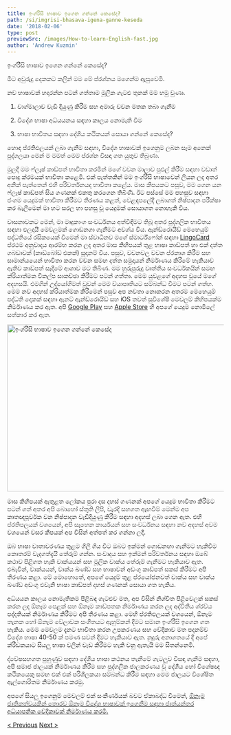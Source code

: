 ```yaml
---
title: ඉංග්රීසි භාෂාව ඉගෙන ගන්නේ කෙසේද?
path: /si/imgrisi-bhasava-igena-ganne-keseda
date: '2018-02-06'
type: post
previewSrc: /images/How-to-learn-English-fast.jpg
author: 'Andrew Kuzmin'
---
```


ඉංග්රීසි භාෂාව ඉගෙන ගන්නේ කෙසේද?

මීට අවුරුදු දෙකකට කලින් මම මේ ප්රශ්නය මගෙන්ම ඇසුවෙමි.

නව භාෂාවක් හදාරන්න පටන් ගත්තාම මූලික ගැටළු තුනක් මම හමු වුණා.

1. වාග්මාලාව වැඩි දියුණු කිරීම සහ අමාරු වචන මතක තබා ගැනීම

2. විදේශ භාෂා අධ්යයනය සඳහා කාලය නොමැති වීම

3. භාෂා භාවිතය සඳහා දේශීය කථිකයන් සොයා ගන්නේ කෙසේද?

හොඳ ප්රතිඵලයක් ලබා ගැනීම සඳහා, විදේශ භාෂාවක් ඉගෙනුම ලබන සෑම අනෙක් පුද්ගලයා මෙන් ම මමත් මෙම ප්රශ්න විසඳා ගත යුතුව තිබුණා.

මුලදී මම ෆ්ලෑෂ් කාඩ්පත් භාවිතා කරමින් මගේ වචන මාලාව පුළුල් කිරීම සඳහා වඩාත් පොදු ක්රමයක් භාවිතා කළෙමි. එක් පැත්තකින් මම ඉංග්රීසි භාෂාවෙන් ලියන ලද අතර අනික් පැත්තෙන් එහි පරිවර්තනයද භාවිතා කළේය. මාස කීපයකට පසුව, මම ගෙන යන ෆ්ලෑෂ් කාඩ්පත් සිය ගණනක් එකතු කරගෙන තිබිණි. ඊට පස්සේ මම පහසුව සඳහා ජංගම යෙදුමක් භාවිතා කිරීමට තීරණය කළත්, වෙළඳපලේදී ලබාගත් නිෂ්පාදන පරීක්ෂා කර බැලීමෙන් මා හට සරල හා පහසු වූ යෙදුමක් සොයාගත නොහැකි විය.

වාසනාවකට මෙන්, මා මෘදුකාංග සංවර්ධනය අත්විඳීමට තිබූ අතර පුද්ගලික භාවිතය සඳහා ඵලදායී මෙවලමක් ගොඩනගා ගැනීමට අවශ්ය විය. ඇන්ඩ්රොයිඩ් මෙහෙයුම් පද්ධතියේ රසිකයෙක් වීමෙන් මා ස්වාධීනව මගේ ස්මාර්ට්ෆෝන් සඳහා <a href="https://lingocard.com">LingoCard</a> ප්රථම අනුවාදය ආරම්භ කරන ලද අතර මාස කිහිපයක් තුළ භාෂා කාඩ්පත් හා එක් දත්ත ගබඩාවක් (කාඩ්බෝඩ් එකක්) සූදානම් විය. පසුව, වචනවල වචන ප්රකාශ කිරීම සහ සාමාන්යයෙන් භාවිතා කරන වචන සමඟ දත්ත සමුදායන් නිර්මාණය කිරීමේ හැකියාව ඇතිව කාඩ්පත් සෑදීමේ ආශාව මට තිබිණ. මම හුරුපුරුදු වෘත්තීය සංවර්ධකයින් සමඟ ක්රියාත්මක විකල්ප සාකච්ඡා කිරීමට පටන් ගත්තා. මෙම යුවළගේ අදහස වූයේ මගේ අදහසයි. එමගින් උද්යෝගිමත් වූවන් මෙම ව්යාපෘතියට සම්බන්ධ වීමට පටන් ගත්හ. මෙම නව අදහස් ක්රියාත්මක කිරීමෙන් පසුව අප නවතා නොකරන අතරම මෙහෙයුම් පද්ධති දෙකක් සඳහා ඇනට් ඇන්ඩ්රොයිඩ් සහ iOS තවත් සුවිශේෂී මෙවලම් කිහිපයක්ම නිර්මාණය කර ඇත. අපි <a href="https://play.google.com/store/apps/details?id=com.lingocard.lingocard">Google Play</a> සහ <a href="https://itunes.apple.com/us/app/lingocard/id1217076835?mt=8">Apple Store</a> හි අපගේ යෙදුම නොමිලේ සත්කාර කර ඇත.

<img class="aligncenter wp-image-5587" src="../images/2018/01/LigoCard-App-small.png" alt="ඉංග්රීසි භාෂාව ඉගෙන ගන්නේ කෙසේද" width="973" height="388" />

මාස කිහිපයක් ඇතුළත ලෝකය පුරා දස දහස් ගණනක් අපගේ යෙදුම භාවිතා කිරීමට පටන් ගත් අතර අපි බොහෝ ස්තුති ලිපි, වැරදි සහගත ඇඟවීම් මෙන්ම අප කෘතඥපූර්වක වන නිෂ්පාදන වැඩිදියුණු කිරීම සඳහා අදහස් ලබා ගෙන ඇත. එහි ප්රතිපලයක් වශයෙන්, අපි සෑහෙන කාර්යයන් සහ සංවර්ධනය සඳහා නව අදහස් අවම වශයෙන් වසර කීපයක් අප විසින් අත්පත් කර ගන්නා ලදී.

ඔබ භාෂා වාතාවරණය තුළම ගිලී ගිය විට ඔබට ඉක්මන් ගොඩනඟා ගැනීමට හැකිවීම කොතරම් වැදගත්දැයි තේරුම් ගන්න. සංවාදය සහ ඉක්මන් පරිවර්තනය සඳහා ඔබේ කථාව පිළිගත හැකි වාක්යයන් සහ මූලික වාක්ය තේරුම් ගැනීමට හැකියාව ඇත. එබැවින්, වාක්යයන්, වාක්ය ඛණ්ඩ සහ භාෂාවන් අඩංගු කාඩ්පත් සකස් කිරීමට අපි තීරණය කළා. මේ මොහොතේ, අපගේ යෙදුම් තුළ ප්රයෝජනවත් වාක්ය සහ වාක්ය ඛණ්ඩ අඩංගු එවැනි භාෂා කාඩ්පත් දහස් ගණනක් සොයා ගත හැකිය.

අධ්යයන කාලය නොමැතිකම පිළිබඳ ගැටළුව මත, අප විසින් නිශ්චිත පිළිවෙලක් සකස් කරන ලද ඕනෑම පෙළක් සහ ඕනෑම කාඩ්පතක නිර්මාණය කරන ලද අද්විතීය ශ්රව්ය පද්දතියක් නිර්මාණය කිරීමට අපි තීරණය කළා. මෙහි ප්රතිඵලයක් වශයෙන්, ඕනෑම තැනක හෝ ඕනෑම වේලාවක සංගීතයට ඇහුම්කන් දීමට සමාන ඉංග්රීසි ඉගෙන ගත හැකිය. මෙම මෙවලම දැනට භාවිතා කරන උපකරණය සහ වේදිකාව මත පදනම්ව විදේශ භාෂා 40-50 ක් පමණ සවන් දීමට හැකියාව ඇත. නුදුරු අනාගතයේ දී අපේ ක්රීඩකයාට සියලු භාෂා වලින් වැඩ කිරීමට හැකි වනු ඇතැයි මම සිතන්නෙමි.

ද්වේෂසහගත පුහුණුව සඳහා දේශීය භාෂා කථනය තැනීමේ ගැටලුව විසඳා ගැනීම සඳහා, අපි සමාජ ජාලයක් නිර්මාණය කිරීම සහ පුද්ගලික ජාලකරණය වූ දේශීය හෝ විශේෂඥ කථිකයෙකු සමඟ එක් එක් පරිශීලකයා සම්බන්ධ කිරීම සඳහා මෙම ජාලයට විශේෂිත ඇල්ගොරිතම නිර්මාණය කරමු.

අපගේ සියලු ඉගෙනුම් මෙවලම් එක් සංකීර්ණයක් බවට ඒකාබද්ධ වීමෙන්, <a href="https://lingocard.com">ඕනෑම ජාතිකත්වයකින් තොරව ඕනෑම විදේශ භාෂාවක් ඉගෙනීම සඳහා ජාත්යන්තර අධ්යාපනික වේදිකාවක් නිර්මාණය කරමි.</a>

<a href="/si/bhavitaya-sandaha-desiya-kathikayan-soya-ganne-keseda">< Previous</a> <a href="/si/bhasa-kadpat">Next ></a>
